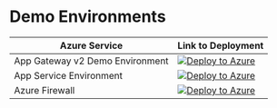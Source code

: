 # **Demo Environments**

Azure Service | Link to Deployment
--------------|-------------------
App Gateway v2 Demo Environment | [![Deploy to Azure](https://aka.ms/deploytoazurebutton)](https://portal.azure.com/#create/Microsoft.Template/uri/https%3A%2F%2Fraw.githubusercontent.com%2FJayWitt%2FDemoEnvironments%2Fmaster%2FAppGateway.json)
App Service Environment | [![Deploy to Azure](https://aka.ms/deploytoazurebutton)](https://portal.azure.com/#create/Microsoft.Template/uri/https%3A%2F%2Fraw.githubusercontent.com%2FJayWitt%2FDemoEnvironments%2Fmaster%2FASE.json)
Azure Firewall | [![Deploy to Azure](https://aka.ms/deploytoazurebutton)](https://portal.azure.com/#create/Microsoft.Template/uri/https%3A%2F%2Fraw.githubusercontent.com%2FJayWitt%2FDemoEnvironments%2Fmaster%2FAzureFirewall.json)

